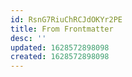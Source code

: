 ```yaml
---
id: RsnG7RiuChRCJdOKYr2PE
title: From Frontmatter
desc: ''
updated: 1628572898098
created: 1628572898098
---
```


